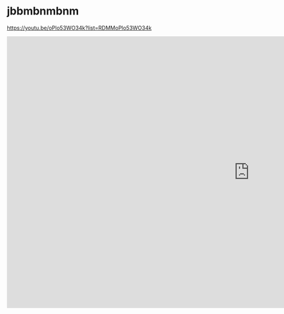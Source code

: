 # jbbmbnmbnm 
https://youtu.be/oPlo53WO34k?list=RDMMoPlo53WO34k
<iframe width="1280" height="720" src="https://www.youtube.com/embed/oPlo53WO34k?list=RDMMoPlo53WO34k" title="Shafaullah Khan Rokhri || Tu Hin Bewafa || Saraiki New Song 2020 || MP3 Full Song / by Adil Khawaja" frameborder="0" allow="accelerometer; autoplay; clipboard-write; encrypted-media; gyroscope; picture-in-picture; web-share" referrerpolicy="strict-origin-when-cross-origin" allowfullscreen></iframe>
